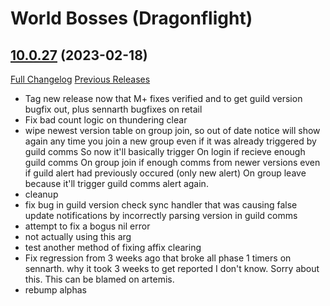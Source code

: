 # <DBM> World Bosses (Dragonflight)

## [10.0.27](https://github.com/DeadlyBossMods/DBM-Retail/tree/10.0.27) (2023-02-18)
[Full Changelog](https://github.com/DeadlyBossMods/DBM-Retail/compare/10.0.26...10.0.27) [Previous Releases](https://github.com/DeadlyBossMods/DBM-Retail/releases)

- Tag new release now that M+ fixes verified and to get guild version bugfix out, plus sennarth bugfixes on retail  
- Fix bad count logic on thundering clear  
- wipe newest version table on group join, so out of date notice will show again any time you join a new group even if it was already triggered by guild comms So now it'll basically trigger On login if recieve enough guild comms On group join if enough comms from newer versions even if guild alert had previously occured (only new alert) On group leave because it'll trigger guild comms alert again.  
- cleanup  
- fix bug in guild version check sync handler that was causing false update notifications by incorrectly parsing version in guild comms  
- attempt to fix a bogus nil error  
- not actually using this arg  
- test another method of fixing affix clearing  
- Fix regression from 3 weeks ago that broke all phase 1 timers on sennarth. why it took 3 weeks to get reported I don't know. Sorry about this. This can be blamed on artemis.  
- rebump alphas  
